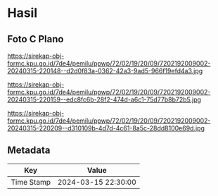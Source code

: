 # Hasil

## Foto C Plano

https://sirekap-obj-formc.kpu.go.id/7de4/pemilu/ppwp/72/02/19/20/09/7202192009002-20240315-220148--d2d0f83a-0362-42a3-9ad5-966f19efd4a3.jpg

https://sirekap-obj-formc.kpu.go.id/7de4/pemilu/ppwp/72/02/19/20/09/7202192009002-20240315-220159--edc8fc6b-28f2-474d-a6c1-75d77b8b72b5.jpg

https://sirekap-obj-formc.kpu.go.id/7de4/pemilu/ppwp/72/02/19/20/09/7202192009002-20240315-220209--d310109b-4d7d-4c61-8a5c-28dd8100e69d.jpg


## Metadata

| Key        | Value               |
| ---------- | ------------------- |
| Time Stamp | 2024-03-15 22:30:00 |



